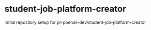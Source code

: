 # student-job-platform-creator

Initial repository setup for pr-poehali-dev/student-job-platform-creator